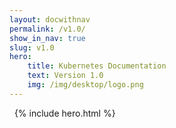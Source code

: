 ```yaml
---
layout: docwithnav
permalink: /v1.0/
show_in_nav: true
slug: v1.0
hero:
    title: Kubernetes Documentation
    text: Version 1.0
    img: /img/desktop/logo.png
---
```


&nbsp;
{% include hero.html %}
